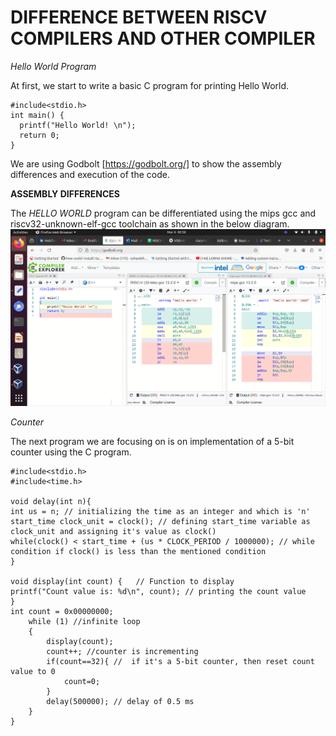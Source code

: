 # DIFFERENCE BETWEEN RISCV COMPILERS AND OTHER COMPILER

*Hello World Program*

At first, we start to write a basic C program for printing Hello World.

```
#include<stdio.h>
int main() {
  printf("Hello World! \n");
  return 0;
}
```
We are using Godbolt [https://godbolt.org/] to show the assembly differences and execution of the code.

**ASSEMBLY DIFFERENCES**

The *HELLO WORLD* program can be differentiated using the mips gcc and riscv32-unknown-elf-gcc toolchain as shown in the below diagram.
![image](/week1/helloworld.png)

*Counter*

The next program we are focusing on is on implementation of a 5-bit counter using the C program.
```
#include<stdio.h>
#include<time.h>

void delay(int n){
int us = n; // initializing the time as an integer and which is 'n'
start_time clock_unit = clock(); // defining start_time variable as clock_unit and assigning it's value as clock()
while(clock() < start_time + (us * CLOCK_PERIOD / 1000000); // while condition if clock() is less than the mentioned condition
}

void display(int count) {   // Function to display
printf("Count value is: %d\n", count); // printing the count value
}
int count = 0x00000000;
	while (1) //infinite loop
	{
		display(count);
		count++; //counter is incrementing
        if(count==32){ //  if it's a 5-bit counter, then reset count value to 0
            count=0; 
        }
		delay(500000); // delay of 0.5 ms
	}
}
```
